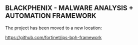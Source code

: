 ## BLACKPHENIX - MALWARE ANALYSIS + AUTOMATION FRAMEWORK

The project has been moved to a new location:

https://github.com/fortinet/ips-bph-framework
